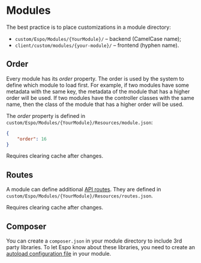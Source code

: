 # Modules

The best practice is to place customizations in a module directory:

* `custom/Espo/Modules/{YourModule}/` – backend (CamelCase name);
* `client/custom/modules/{your-module}/` – frontend (hyphen name).

## Order

Every module has its *order* property. The order is used by the system to define which module to load first. For example, if two modules have some metadata with the same key, the metadata of the module that has a higher order will be used. If two modules have the controller classes with the same name, then the class of the module that has a higher order will be used.

The *order* property is defined in `custom/Espo/Modules/{YourModule}/Resources/module.json`:

```json
{
    "order": 16
}
```

Requires clearing cache after changes.

## Routes

A module can define additional [API routes](api-action.md#routing). They are defined in `custom/Espo/Modules/{YourModule}/Resources/routes.json`.

Requires clearing cache after changes.

## Composer

You can create a `composer.json` in your module directory to include 3rd party libraries. To let Espo know about these libraries, you need to create an [autoload configuration file](autoload.md) in your module.

